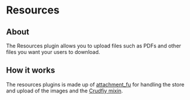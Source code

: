 # Resources

## About

The Resources plugin allows you to upload files such as PDFs and other files you want your users to download.

## How it works

The resources plugins is made up of [attachment_fu](http://github.com/technoweenie/attachment_fu) for handling the store and upload of the images and the [Crudfiy mixin](http://github.com/resolve/refinerycms/blob/rails2-stable/vendor/plugins/refinery/crud.md).
